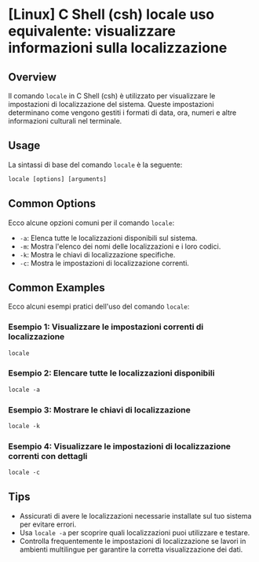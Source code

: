 # [Linux] C Shell (csh) locale uso equivalente: visualizzare informazioni sulla localizzazione

## Overview
Il comando `locale` in C Shell (csh) è utilizzato per visualizzare le impostazioni di localizzazione del sistema. Queste impostazioni determinano come vengono gestiti i formati di data, ora, numeri e altre informazioni culturali nel terminale.

## Usage
La sintassi di base del comando `locale` è la seguente:

```csh
locale [options] [arguments]
```

## Common Options
Ecco alcune opzioni comuni per il comando `locale`:

- `-a`: Elenca tutte le localizzazioni disponibili sul sistema.
- `-m`: Mostra l'elenco dei nomi delle localizzazioni e i loro codici.
- `-k`: Mostra le chiavi di localizzazione specifiche.
- `-c`: Mostra le impostazioni di localizzazione correnti.

## Common Examples
Ecco alcuni esempi pratici dell'uso del comando `locale`:

### Esempio 1: Visualizzare le impostazioni correnti di localizzazione
```csh
locale
```

### Esempio 2: Elencare tutte le localizzazioni disponibili
```csh
locale -a
```

### Esempio 3: Mostrare le chiavi di localizzazione
```csh
locale -k
```

### Esempio 4: Visualizzare le impostazioni di localizzazione correnti con dettagli
```csh
locale -c
```

## Tips
- Assicurati di avere le localizzazioni necessarie installate sul tuo sistema per evitare errori.
- Usa `locale -a` per scoprire quali localizzazioni puoi utilizzare e testare.
- Controlla frequentemente le impostazioni di localizzazione se lavori in ambienti multilingue per garantire la corretta visualizzazione dei dati.